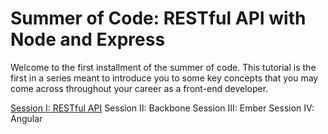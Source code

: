 # Summer of Code: RESTful API with Node and Express

Welcome to the first installment of the summer of code. This tutorial is the first in a series meant to introduce you to some key concepts that you may come across throughout your career as a front-end developer.

[Session I: RESTful API](/hacktaros/soc-restful-api)
Session II: Backbone
Session III: Ember
Session IV: Angular